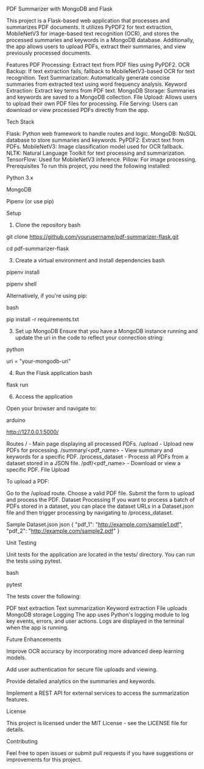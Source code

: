 PDF Summarizer with MongoDB and Flask

This project is a Flask-based web application that processes and summarizes PDF documents. It utilizes PyPDF2 for text extraction, MobileNetV3 for image-based text recognition (OCR), and stores the processed summaries and keywords in a MongoDB database. Additionally, the app allows users to upload PDFs, extract their summaries, and view previously processed documents.

Features
PDF Processing: Extract text from PDF files using PyPDF2.
OCR Backup: If text extraction fails, fallback to MobileNetV3-based OCR for text recognition.
Text Summarization: Automatically generate concise summaries from extracted text using word frequency analysis.
Keyword Extraction: Extract key terms from PDF text.
MongoDB Storage: Summaries and keywords are saved to a MongoDB collection.
File Upload: Allows users to upload their own PDF files for processing.
File Serving: Users can download or view processed PDFs directly from the app.

Tech Stack

Flask: Python web framework to handle routes and logic.
MongoDB: NoSQL database to store summaries and keywords.
PyPDF2: Extract text from PDFs.
MobileNetV3: Image classification model used for OCR fallback.
NLTK: Natural Language Toolkit for text processing and summarization.
TensorFlow: Used for MobileNetV3 inference.
Pillow: For image processing.
Prerequisites
To run this project, you need the following installed:

Python 3.x

MongoDB

Pipenv (or use pip)

Setup

1. Clone the repository
bash

git clone https://github.com/yourusername/pdf-summarizer-flask.git

cd pdf-summarizer-flask

3. Create a virtual environment and install dependencies
bash

pipenv install

pipenv shell

Alternatively, if you're using pip:

bash

pip install -r requirements.txt

3. Set up MongoDB
Ensure that you have a MongoDB instance running and update the uri in the code to reflect your connection string:

python

uri = "your-mongodb-uri"

4. Run the Flask application
bash

flask run

6. Access the application
   
Open your browser and navigate to:

arduino

http://127.0.0.1:5000/

Routes
/ - Main page displaying all processed PDFs.
/upload - Upload new PDFs for processing.
/summary/<pdf_name> - View summary and keywords for a specific PDF.
/process_dataset - Process all PDFs from a dataset stored in a JSON file.
/pdf/<pdf_name> - Download or view a specific PDF.
File Upload

To upload a PDF:

Go to the /upload route.
Choose a valid PDF file.
Submit the form to upload and process the PDF.
Dataset Processing
If you want to process a batch of PDFs stored in a dataset, you can place the dataset URLs in a Dataset.json file and then trigger processing by navigating to /process_dataset.

Sample Dataset.json
json
{
  "pdf_1": "http://example.com/sample1.pdf",
  "pdf_2": "http://example.com/sample2.pdf"
}

Unit Testing

Unit tests for the application are located in the tests/ directory. You can run the tests using pytest.

bash

pytest

The tests cover the following:

PDF text extraction
Text summarization
Keyword extraction
File uploads
MongoDB storage
Logging
The app uses Python's logging module to log key events, errors, and user actions. Logs are displayed in the terminal when the app is running.

Future Enhancements

Improve OCR accuracy by incorporating more advanced deep learning models.

Add user authentication for secure file uploads and viewing.

Provide detailed analytics on the summaries and keywords.

Implement a REST API for external services to access the summarization features.

License

This project is licensed under the MIT License - see the LICENSE file for details.

Contributing

Feel free to open issues or submit pull requests if you have suggestions or improvements for this project.
